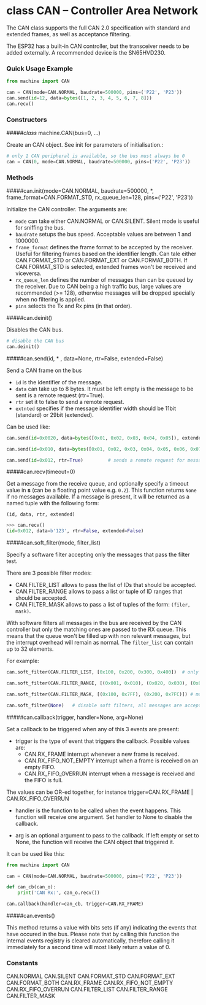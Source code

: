 # class CAN – Controller Area Network

The CAN class supports the full CAN 2.0 specification with standard and extended frames, as well as acceptance filtering.

The ESP32 has a built-in CAN controller, but the transceiver needs to be added externally. A recommended device is the SN65HVD230.

### Quick Usage Example

```python
from machine import CAN

can = CAN(mode=CAN.NORMAL, baudrate=500000, pins=('P22', 'P23'))
can.send(id=12, data=bytes([1, 2, 3, 4, 5, 6, 7, 8]))
can.recv()
```

### Constructors

#####<class><i>class</i> machine.CAN(bus=0, ...)</class>

Create an CAN object. See init for parameters of initialisation.:

```python
# only 1 CAN peripheral is available, so the bus must always be 0
can = CAN(0, mode=CAN.NORMAL, baudrate=500000, pins=('P22', 'P23'))    # pin order is Tx, Rx
```

### Methods

#####<function>can.init(mode=CAN.NORMAL, baudrate=500000, *, frame_format=CAN.FORMAT_STD, rx_queue_len=128, pins=('P22', 'P23'))</function>

Initialize the CAN controller. The arguments are:

- ``mode`` can take either <constant>CAN.NORMAL</constant> or <constant>CAN.SILENT</constant>. Silent mode is useful for sniffing the bus.
- ``baudrate`` setups the bus speed. Acceptable values are between 1 and 1000000.
- ``frame_format`` defines the frame format to be accepted by the receiver. Useful for filtering frames based on the identifier length. Can tale either <constant>CAN.FORMAT_STD</constant> or <constant>CAN.FORMAT_EXT</constant> or <constant>CAN.FORMAT_BOTH</constant>. If <constant>CAN.FORMAT_STD</constant> is selected, extended frames won't be received and viceversa.
- ``rx_queue_len`` defines the number of messages than can be queued by the receiver. Due to CAN being a high traffic bus, large values are recommended (>= 128), otherwise messages will be dropped specially when no filtering is applied.
- ``pins`` selects the Tx and Rx pins (in that order).

#####<function>can.deinit()</function>

Disables the CAN bus.

```python
# disable the CAN bus
can.deinit()
```

#####<function>can.send(id, * , data=None, rtr=False, extended=False)</function>

Send a CAN frame on the bus

- ``id`` is the identifier of the message.
- ``data`` can take up to 8 bytes. It must be left empty is the message to be sent is a remote request (rtr=True).
- ``rtr`` set it to false to send a remote request.
- ``extnted`` specifies if the message identifier width should be 11bit (standard) or 29bit (extended).

Can be used like:

```python
can.send(id=0x0020, data=bytes([0x01, 0x02, 0x03, 0x04, 0x05]), extended=True)   # sends 5 bytes with an extended identifier

can.send(id=0x010, data=bytes([0x01, 0x02, 0x03, 0x04, 0x05, 0x06, 0x07, 0x08])) # sends 8 bytes with an standard identifier

can.send(id=0x012, rtr=True)         # sends a remote request for message id=0x12

```

#####<function>can.recv(timeout=0)</function>

Get a message from the receive queue, and optionally specify a timeout value in
**s** (can be a floating point value e.g. `0.2`). This function returns ``None``
if no messages available. If a message is present, it will be returned as a
named tuple with the following form:

``(id, data, rtr, extended)``

```python
>>> can.recv()
(id=0x012, data=b'123', rtr=False, extended=False)
```

#####<function>can.soft_filter(mode, filter_list)</function>

Specify a software filter accepting only the messages that pass the filter test.


There are 3 possible filter modes:
- <constant>CAN.FILTER_LIST</constant> allows to pass the list of IDs that should be accepted.
- <constant>CAN.FILTER_RANGE</constant> allows to pass a list or tuple of ID ranges that should be accepted.
- <constant>CAN.FILTER_MASK</constant> allows to pass a list of tuples of the form: ``(filer, mask)``.

With software filters all messages in the bus are received by the CAN controller but only the matching ones are passed to the RX queue. This means that the queue won't be filled up with non relevant messages, but the interrupt overhead will remain as normal. The ``filter_list`` can contain up to 32 elements.

For example:

```python
can.soft_filter(CAN.FILTER_LIST, [0x100, 0x200, 0x300, 0x400])  # only accept identifiers from 0x100, 0x200, 0x300 and 0x400

can.soft_filter(CAN.FILTER_RANGE, [(0x001, 0x010), (0x020, 0x030), (0x040, 0x050)])  # only accept identifiers from 0x001 to 0x010, from 0x020 to 0x030 and from 0x040 to 0x050.

can.soft_filter(CAN.FILTER_MASK, [(0x100, 0x7FF), (0x200, 0x7FC)]) # more of the classic Filter and Mask method.

can.soft_filter(None)   # disable soft filters, all messages are accepted
```

#####<function>can.callback(trigger, handler=None, arg=None)</function>

Set a callback to be triggered when any of this 3 events are present:

- trigger is the type of event that triggers the callback. Possible values are:
	- <constant>CAN.RX_FRAME</constant> interrupt whenever a new frame is received.
	- <constant>CAN.RX_FIFO_NOT_EMPTY</constant> interrupt when a frame is received on an empty FIFO.
	- <constant>CAN.RX_FIFO_OVERRUN</constant> interrupt when a message is received and the FIFO is full.

The values can be OR-ed together, for instance trigger=CAN.RX_FRAME | CAN.RX_FIFO_OVERRUN

- handler is the function to be called when the event happens. This function will receive one argument. Set handler to None to disable the callback.

- arg is an optional argument to pass to the callback. If left empty or set to None, the function will receive the CAN object that triggered it.


It can be used like this:

```python
from machine import CAN

can = CAN(mode=CAN.NORMAL, baudrate=500000, pins=('P22', 'P23'))

def can_cb(can_o):
    print('CAN Rx:', can_o.recv())

can.callback(handler=can_cb, trigger=CAN.RX_FRAME)
```

#####<function>can.events()</function>

This method returns a value with bits sets (if any) indicating the events that have occured in the bus. Please note that by calling this function the internal events registry is cleared automatically, therefore calling it immediately for a second time will most likely return a value of 0.


### Constants
<constant>CAN.NORMAL</constant> <constant>CAN.SILENT</constant> <constant>CAN.FORMAT_STD</constant> <constant>CAN.FORMAT_EXT</constant> <constant>CAN.FORMAT_BOTH</constant> <constant>CAN.RX_FRAME</constant> <constant>CAN.RX_FIFO_NOT_EMPTY</constant> <constant>CAN.RX_FIFO_OVERRUN</constant> <constant>CAN.FILTER_LIST</constant>
<constant>CAN.FILTER_RANGE</constant> <constant>CAN.FILTER_MASK</constant>
